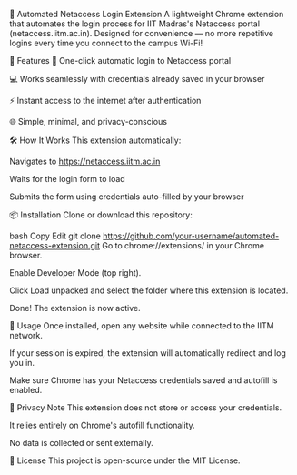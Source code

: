🧠 Automated Netaccess Login Extension
A lightweight Chrome extension that automates the login process for IIT Madras's Netaccess portal (netaccess.iitm.ac.in). Designed for convenience — no more repetitive logins every time you connect to the campus Wi-Fi!

🚀 Features
🔐 One-click automatic login to Netaccess portal

💻 Works seamlessly with credentials already saved in your browser

⚡ Instant access to the internet after authentication

🌐 Simple, minimal, and privacy-conscious

🛠 How It Works
This extension automatically:

Navigates to https://netaccess.iitm.ac.in

Waits for the login form to load

Submits the form using credentials auto-filled by your browser

📦 Installation
Clone or download this repository:

bash
Copy
Edit
git clone https://github.com/your-username/automated-netaccess-extension.git
Go to chrome://extensions/ in your Chrome browser.

Enable Developer Mode (top right).

Click Load unpacked and select the folder where this extension is located.

Done! The extension is now active.

🧪 Usage
Once installed, open any website while connected to the IITM network.

If your session is expired, the extension will automatically redirect and log you in.

Make sure Chrome has your Netaccess credentials saved and autofill is enabled.

🔐 Privacy Note
This extension does not store or access your credentials.

It relies entirely on Chrome's autofill functionality.

No data is collected or sent externally.

📄 License
This project is open-source under the MIT License.
